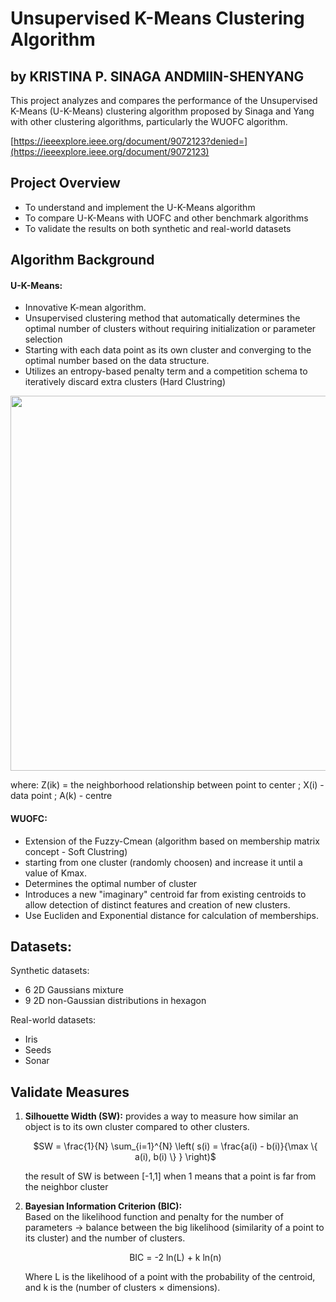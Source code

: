 # Unsupervised K-Means Clustering Algorithm 
## by KRISTINA P. SINAGA ANDMIIN-SHENYANG
This project analyzes and compares the performance of the Unsupervised K-Means (U-K-Means) clustering algorithm proposed by Sinaga and Yang with other clustering algorithms, particularly the WUOFC algorithm.

[https://ieeexplore.ieee.org/document/9072123?denied=](https://ieeexplore.ieee.org/document/9072123)

## Project Overview
- To understand and implement the U-K-Means algorithm
- To compare U-K-Means with UOFC and other benchmark algorithms
- To validate the results on both synthetic and real-world datasets

## Algorithm Background
#### U-K-Means:

- Innovative K-mean algorithm.
- Unsupervised clustering method that automatically determines the optimal number of clusters without requiring initialization or parameter selection
- Starting with each data point as its own cluster and converging to the optimal number based on the data structure.
- Utilizes an entropy-based penalty term and a competition schema to iteratively discard extra clusters (Hard Clustring)

<img src="https://github.com/user-attachments/assets/3584f0e4-a32f-4ab1-8488-d933d260d29f" width="600">

where: Z(ik) = the neighborhood relationship between point to center ; X(i) - data point ; A(k) - centre   

#### WUOFC:

- Extension of the Fuzzy-Cmean (algorithm based on membership matrix concept - Soft Clustring)
- starting from one cluster (randomly choosen) and increase it until a value of Kmax.
- Determines the optimal number of cluster
- Introduces a new "imaginary" centroid far from existing centroids to allow detection of distinct features and creation of new clusters.
- Use Eucliden and Exponential distance for calculation of memberships.
  


## Datasets:

Synthetic datasets:
   -  6 2D Gaussians mixture
   -  9 2D non-Gaussian distributions in hexagon

Real-world datasets:
   - Iris
   - Seeds
   - Sonar





## Validate Measures

 1. **Silhouette Width (SW):**
    provides a way to measure how similar an object is to its own cluster compared to other clusters.
    <p align="center">
    $SW = \frac{1}{N} \sum_{i=1}^{N} \left( s(i) = \frac{a(i) - b(i)}{\max \{ a(i), b(i) \} } \right)$
    </p>

    the result of SW is between [-1,1] when 1 means that a point is far from the neighbor cluster
3. **Bayesian Information Criterion (BIC):**  
   Based on the likelihood function and penalty for the number of parameters → balance between the big likelihood (similarity of a point to its cluster) and the number of clusters.

   <p align="center">
     BIC = -2 ln(L) + k ln(n)
   </p>

   Where L is the likelihood of a point with the probability of the centroid, and k is the (number of clusters × dimensions).





